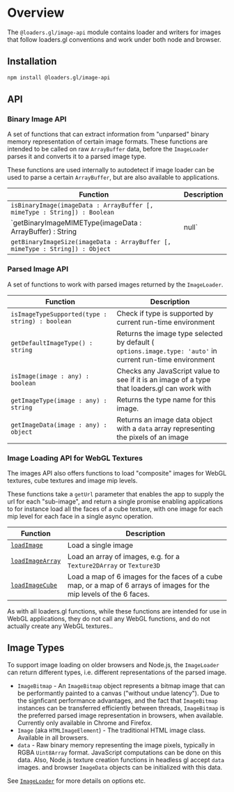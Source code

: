 # Overview

The `@loaders.gl/image-api` module contains loader and writers for images that follow loaders.gl conventions and work under both node and browser.

## Installation

```bash
npm install @loaders.gl/image-api
```

## API

### Binary Image API

A set of functions that can extract information from "unparsed" binary memory representation of certain image formats. These functions are intended to be called on raw `ArrayBuffer` data, before the `ImageLoader` parses it and converts it to a parsed image type.

These functions are used internally to autodetect if image loader can be used to parse a certain `ArrayBuffer`, but are also available to applications.

| Function                                                                     | Description |
| ---------------------------------------------------------------------------- | ----------- |
| `isBinaryImage(imageData : ArrayBuffer [, mimeType : String]) : Boolean`     |             |
| `getBinaryImageMIMEType(imageData : ArrayBuffer) : String | null`            |             |
| `getBinaryImageSize(imageData : ArrayBuffer [, mimeType : String]) : Object` |             |

### Parsed Image API

A set of functions to work with parsed images returned by the `ImageLoader`.

| Function                                        | Description                                                                                               |
| ----------------------------------------------- | --------------------------------------------------------------------------------------------------------- |
| `isImageTypeSupported(type : string) : boolean` | Check if type is supported by current run-time environment                                                |
| `getDefaultImageType() : string`                | Returns the image type selected by default ( `options.image.type: 'auto'` in current run-time environment |
| `isImage(image : any) : boolean`                | Checks any JavaScript value to see if it is an image of a type that loaders.gl can work with              |
| `getImageType(image : any) : string`            | Returns the type name for this image.                                                                     |
| `getImageData(image : any) : object`            | Returns an image data object with a `data` array representing the pixels of an image                      |

### Image Loading API for WebGL Textures

The images API also offers functions to load "composite" images for WebGL textures, cube textures and image mip levels.

These functions take a `getUrl` parameter that enables the app to supply the url for each "sub-image", and return a single promise enabling applications to for instance load all the faces of a cube texture, with one image for each mip level for each face in a single async operation.

| Function                                                               | Description                                                                                                           |
| ---------------------------------------------------------------------- | --------------------------------------------------------------------------------------------------------------------- |
| [`loadImage`](modules/images/docs/api-reference/load-image)            | Load a single image                                                                                                   |
| [`loadImageArray`](modules/images/docs/api-reference/load-image-array) | Load an array of images, e.g. for a `Texture2DArray` or `Texture3D`                                                   |
| [`loadImageCube`](modules/images/docs/api-reference/load-image-cube)   | Load a map of 6 images for the faces of a cube map, or a map of 6 arrays of images for the mip levels of the 6 faces. |

As with all loaders.gl functions, while these functions are intended for use in WebGL applications, they do not call any WebGL functions, and do not actually create any WebGL textures..

## Image Types

To support image loading on older browsers and Node.js, the `ImageLoader` can return different types, i.e. different representations of the parsed image.

- `ImageBitmap` - An `ImageBitmap` object represents a bitmap image that can be performantly painted to a canvas ("without undue latency"). Due to the signficant performance advantages, and the fact that `ImageBitmap` instances can be transferred efficiently between threads, `ImageBitmap` is the preferred parsed image representation in browsers, when available. Currently only available in Chrome and Firefox.
- `Image` (aka `HTMLImageElement`) - The traditional HTML image class. Available in all browsers.
- `data` - Raw binary memory representing the image pixels, typically in RGBA `Uint8Array` format. JavaScript computations can be done on this data. Also, Node.js texture creation functions in headless gl accept `data` images. and browser `ImageData` objects can be initialized with this data.

See [`ImageLoader`](modules/images/docs/api-reference/image-loader) for more details on options etc.
